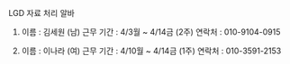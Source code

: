LGD 자료 처리 알바

1.	이름 : 김세원 (남)
근무 기간 : 4/3월 ~ 4/14금 (2주)
연락처 : 010-9104-0915

2.	이름 : 이나라 (여)
근무 기간 : 4/10월 ~ 4/14금 (1주)
연락처 : 010-3591-2153

